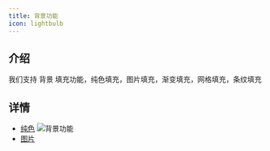 ```yaml
---
title: 背景功能
icon: lightbulb
---
```


## 介绍

我们支持 背景 填充功能，纯色填充，图片填充，渐变填充，网格填充，条纹填充

## 详情

- [纯色](color.md)
    ![背景功能](/assets/image/background/index.gif)
- [图片](color.md)
